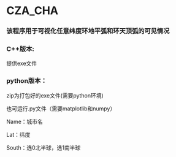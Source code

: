 # CZA_CHA

### 该程序用于可视化任意纬度环地平弧和环天顶弧的可见情况

### C++版本:

提供exe文件

### python版本：

zip为打包好的exe文件(需要python环境)

也可运行.py文件（需要matplotlib和numpy）

Name：城市名

Lat：纬度

South：选0北半球，选1南半球

